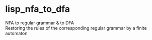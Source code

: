 # lisp_nfa_to_dfa
NFA to regular grammar &amp; to DFA\
Restoring the rules of the corresponding regular grammar by a finite automaton
